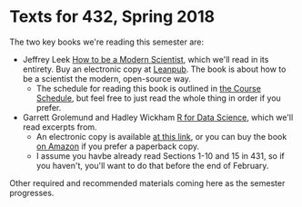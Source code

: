# Texts for 432, Spring 2018

The two key books we're reading this semester are:

- Jeffrey Leek [How to be a Modern Scientist](https://leanpub.com/modernscientist), which we'll read in its entirety. Buy an electronic copy at [Leanpub](https://leanpub.com/modernscientist). The book is about how to be a scientist the modern, open-source way.
    - The schedule for reading this book is outlined in [the Course Schedule](https://github.com/THOMASELOVE/432-2018/blob/master/SCHEDULE.md), but feel free to just read the whole thing in order if you prefer.
- Garrett Grolemund and Hadley Wickham [R for Data Science](http://r4ds.had.co.nz/), which we'll read excerpts from. 
    - An electronic copy is available [at this link](http://r4ds.had.co.nz/), or you can buy the book [on Amazon](https://www.amazon.com/Data-Science-Transform-Visualize-Model/dp/1491910399/ref=sr_1_3?ie=UTF8&qid=1515951123&sr=8-3&keywords=r+for+data+science) if you prefer a paperback copy.
    - I assume you havbe already read Sections 1-10 and 15 in 431, so if you haven't, you'll want to do that before the end of February.

Other required and recommended materials coming here as the semester progresses.
